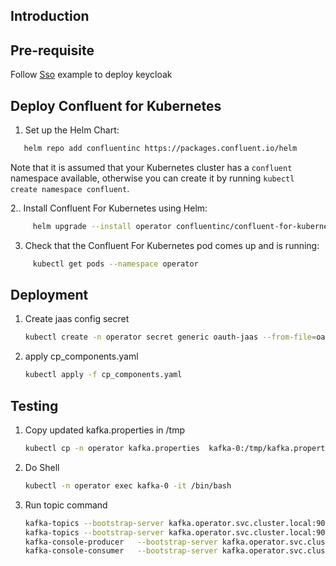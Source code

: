 ## Introduction

## Pre-requisite

Follow [Sso](../../keycloak/) example to deploy keycloak

## Deploy Confluent for Kubernetes

1. Set up the Helm Chart:
```bash
   helm repo add confluentinc https://packages.confluent.io/helm
```
Note that it is assumed that your Kubernetes cluster has a ``confluent`` namespace available, otherwise you can create it by running ``kubectl create namespace confluent``. 

2.. Install Confluent For Kubernetes using Helm:
```bash
     helm upgrade --install operator confluentinc/confluent-for-kubernetes --namespace operator
```
3. Check that the Confluent For Kubernetes pod comes up and is running:
```bash    
     kubectl get pods --namespace operator
```
## Deployment

1. Create jaas config secret
    ```bash
    kubectl create -n operator secret generic oauth-jaas --from-file=oauth.txt=oauth_jaas.txt
    ```
2. apply cp_components.yaml
    ```bash
    kubectl apply -f cp_components.yaml
    ```
   
## Testing

1. Copy updated kafka.properties in /tmp
    ```bash
    kubectl cp -n operator kafka.properties  kafka-0:/tmp/kafka.properties
    ```
2. Do Shell
   ```bash
   kubectl -n operator exec kafka-0 -it /bin/bash
   ```
3. Run topic command
   ```bash
   kafka-topics --bootstrap-server kafka.operator.svc.cluster.local:9071 --topic test-topic --create --replication-factor 3 --command-config /tmp/kafka.properties
   kafka-topics --bootstrap-server kafka.operator.svc.cluster.local:9071 --topic test-topic --describe --command-config /tmp/kafka.properties
   kafka-console-producer   --bootstrap-server kafka.operator.svc.cluster.local:9071 --topic test-topic --producer.config /tmp/kafka.properties
   kafka-console-consumer   --bootstrap-server kafka.operator.svc.cluster.local:9071 --topic test-topic --from-beginning --consumer.config /tmp/kafka.properties
   ```